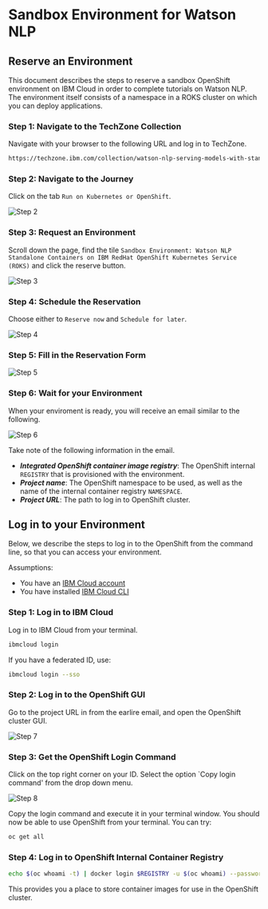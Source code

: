 # Sandbox Environment for Watson NLP

## Reserve an Environment

This document describes the steps to reserve a sandbox OpenShift environment on IBM Cloud in order to complete tutorials on Watson NLP. The environment itself consists of a namespace in a ROKS cluster on which you can deploy applications.

### Step 1: Navigate to the TechZone Collection

Navigate with your browser to the following URL and log in to TechZone.

```sh
https://techzone.ibm.com/collection/watson-nlp-serving-models-with-standalone-containers
```

### Step 2: Navigate to the Journey

Click on the tab `Run on Kubernetes or OpenShift`.

![Step 2](images/step2.png)

### Step 3: Request an Environment

Scroll down the page, find the tile `Sandbox Environment: Watson NLP Standalone Containers on IBM RedHat OpenShift Kubernetes Service (ROKS)` and click the reserve button.

![Step 3](images/step3.png)

### Step 4: Schedule the Reservation

Choose either to `Reserve now` and `Schedule for later`.

![Step 4](images/step4.png)

### Step 5: Fill in the Reservation Form

![Step 5](images/step5.png)

### Step 6: Wait for your Environment

When your enviroment is ready, you will receive an email similar to the following. 

![Step 6](images/step6.png)

Take note of the following information in the email.

- **_Integrated OpenShift container image registry_**: The OpenShift internal `REGISTRY` that is provisioned with the environment.
- **_Project name_**: The OpenShift namespace to be used, as well as the name of the internal container registry `NAMESPACE`.
- **_Project URL_**: The path to log in to OpenShift cluster.

## Log in to your Environment

Below, we describe the steps to log in to the OpenShift from the command line, so that you can access your environment.

Assumptions:

- You have an [IBM Cloud account](https://cloud.ibm.com/login)
- You have installed [IBM Cloud CLI](https://cloud.ibm.com/docs/cli?topic=cli-getting-started)

### Step 1: Log in to IBM Cloud

Log in to IBM Cloud from your terminal.

```sh
ibmcloud login
```
If you have a federated ID, use:
```sh
ibmcloud login --sso
```

### Step 2: Log in to the OpenShift GUI

Go to the project URL in from the earlire email, and open the OpenShift cluster GUI.

![Step 7](images/step7.png)

### Step 3: Get the OpenShift Login Command

Click on the top right corner on your ID. Select the option `Copy login command' from the drop down menu. 

![Step 8](images/step8.png)

Copy the login command and execute it in your terminal window. You should now be able to use OpenShift from your terminal. You can try:
```sh
oc get all
```

### Step 4: Log in to OpenShift Internal Container Registry

```sh
echo $(oc whoami -t) | docker login $REGISTRY -u $(oc whoami) --password-stdin
```
This provides you a place to store container images for use in the OpenShift cluster.

